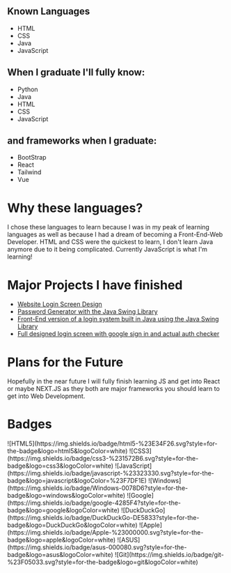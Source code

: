 <h2> Known Languages</h2>
<ul>
  <li>
  HTML
  </li>
  <li>
  CSS
  </li>
  <li>
  Java
  </li>
  <li>
  JavaScript
  </li>
</ul>

<h2>When I graduate I'll fully know:</h2>
<ul>
<li>
Python
</li>
<li>
Java
</li>
<li>
HTML
</li>
<li>
CSS
</li>
<li>
JavaScript
</li>
</ul>



<h2>and frameworks when I graduate:</h2>
<ul>
<li>
BootStrap
</li>
<li>
React
</li>
<li>
Tailwind
</li>
<li>
Vue
</li>
</ul>

<h1>Why these languages?</h1>

<p>
I chose these languages to learn because I was in my peak of learning languages as well as because I had a dream of becoming a Front-End-Web Developer.
HTML and CSS were the quickest to learn, I don't learn Java anymore due to it being complicated.
Currently JavaScript is what I'm learning!
</p>

<h1>Major Projects I have finished</h1>
<ul>
<li>
<a href="https://www.github.com/twothreetwo/website-login-screen">Website Login Screen Design</a>
</li>
<li>
<a href="https://github.com/TwoThreeTwo/RandomStringGenerator">Password Generator with the Java Swing Library</a>
</li>
<li>
<a href="https://github.com/TwoThreeTwo/BasicLoginSystem">Front-End version of a login system built in Java using the Java Swing Library</a>
</li>
<li>
  <a href="https://www.github.com/larrythefatcat/modern-login-design/">Full designed login screen with google sign in and actual auth checker</a>
  </li>
</ul>

<h1>Plans for the Future</h1>
Hopefully in the near future I will fully finish learning JS and get into React or maybe NEXT.JS as they both are major frameworks you should learn to get into Web Development.

<h1>Badges</h1>
![HTML5](https://img.shields.io/badge/html5-%23E34F26.svg?style=for-the-badge&logo=html5&logoColor=white)
![CSS3](https://img.shields.io/badge/css3-%231572B6.svg?style=for-the-badge&logo=css3&logoColor=white)
![JavaScript](https://img.shields.io/badge/javascript-%23323330.svg?style=for-the-badge&logo=javascript&logoColor=%23F7DF1E)
![Windows](https://img.shields.io/badge/Windows-0078D6?style=for-the-badge&logo=windows&logoColor=white)
![Google](https://img.shields.io/badge/google-4285F4?style=for-the-badge&logo=google&logoColor=white)
![DuckDuckGo](https://img.shields.io/badge/DuckDuckGo-DE5833?style=for-the-badge&logo=DuckDuckGo&logoColor=white)
![Apple](https://img.shields.io/badge/Apple-%23000000.svg?style=for-the-badge&logo=apple&logoColor=white)
![ASUS](https://img.shields.io/badge/asus-000080.svg?style=for-the-badge&logo=asus&logoColor=white)
![Git](https://img.shields.io/badge/git-%23F05033.svg?style=for-the-badge&logo=git&logoColor=white)
